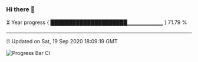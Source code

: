 ### Hi there 👋

⏳ Year progress { █████████████████████▁▁▁▁▁▁▁▁▁ } 71.79 %

---

⏰ Updated on Sat, 19 Sep 2020 18:09:19 GMT

![Progress Bar CI](https://github.com/liununu/liununu/workflows/Progress%20Bar%20CI/badge.svg)
